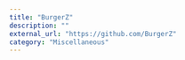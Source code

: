 ```yaml
---
title: "BurgerZ"
description: ""
external_url: "https://github.com/BurgerZ"
category: "Miscellaneous"
---
```

